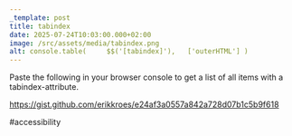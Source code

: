 ```yaml
---
_template: post
title: tabindex
date: 2025-07-24T10:03:00.000+02:00
image: /src/assets/media/tabindex.png
alt: console.table( 	$$('[tabindex]'), 	['outerHTML'] )
---
```

Paste the following in your browser console to get a list of all items with a tabindex-attribute.

https://gist.github.com/erikkroes/e24af3a0557a842a728d07b1c5b9f618

#accessibility 
